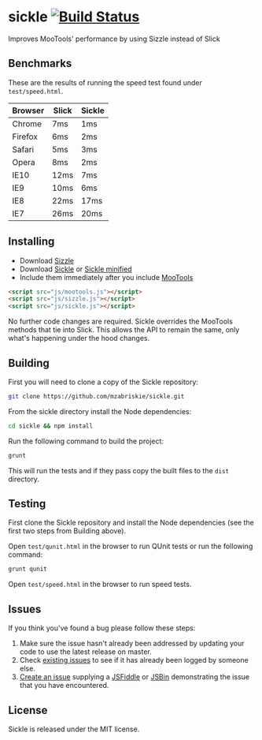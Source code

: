 sickle [![Build Status](https://travis-ci.org/mzabriskie/sickle.png?branch=master)](https://travis-ci.org/mzabriskie/sickle)
======

Improves MooTools' performance by using Sizzle instead of Slick

## Benchmarks

These are the results of running the speed test found under <code>test/speed.html</code>.

<table>
	<thead>
		<tr>
			<th>Browser</th>
			<th>Slick</th>
			<th>Sickle</th>
		</tr>
	</thead>
	<tbody>
		<tr>
			<td>Chrome</td>
			<td>7ms</td>
			<td>1ms</td>
		</tr>
		<tr>
			<td>Firefox</td>
			<td>6ms</td>
			<td>2ms</td>
		</tr>
		<tr>
			<td>Safari</td>
			<td>5ms</td>
			<td>3ms</td>
		</tr>
		<tr>
			<td>Opera</td>
			<td>8ms</td>
			<td>2ms</td>
		</tr>
		<tr>
			<td>IE10</td>
			<td>12ms</td>
			<td>7ms</td>
		</tr>
		<tr>
			<td>IE9</td>
			<td>10ms</td>
			<td>6ms</td>
		</tr>
		<tr>
			<td>IE8</td>
			<td>22ms</td>
			<td>17ms</td>
		</tr>
		<tr>
			<td>IE7</td>
			<td>26ms</td>
			<td>20ms</td>
		</tr>
	</tbody>
</table>

## Installing

- Download [Sizzle](http://sizzlejs.com)
- Download [Sickle](https://raw.github.com/mzabriskie/sickle/master/dist/sickle.js) or [Sickle minified](https://raw.github.com/mzabriskie/sickle/master/dist/sickle.min.js)
- Include them immediately after you include [MooTools](http://mootools.net)

```html
<script src="js/mootools.js"></script>
<script src="js/sizzle.js"></script>
<script src="js/sickle.js"></script>
```

No further code changes are required. Sickle overrides the MooTools methods that tie into Slick. This allows the API to remain the same, only what's happening under the hood changes.

## Building

First you will need to clone a copy of the Sickle repository:

```bash
git clone https://github.com/mzabriskie/sickle.git
```

From the sickle directory install the Node dependencies:

```bash
cd sickle && npm install
```

Run the following command to build the project:

```bash
grunt
```

This will run the tests and if they pass copy the built files to the <code>dist</code> directory.

## Testing

First clone the Sickle repository and install the Node dependencies (see the first two steps from Building above).

Open <code>test/qunit.html</code> in the browser to run QUnit tests or run the following command:

```bash
grunt qunit
```

Open <code>test/speed.html</code> in the browser to run speed tests.

## Issues

If you think you've found a bug please follow these steps:

1. Make sure the issue hasn't already been addressed by updating your code to use the latest release on master.
2. Check [existing issues](https://github.com/mzabriskie/sickle/issues) to see if it has already been logged by someone else.
3. [Create an issue](https://github.com/mzabriskie/sickle/issues/new) supplying a [JSFiddle](http://jsfiddle.net) or [JSBin](http://jsbin.com) demonstrating the issue that you have encountered.

## License

Sickle is released under the MIT license.